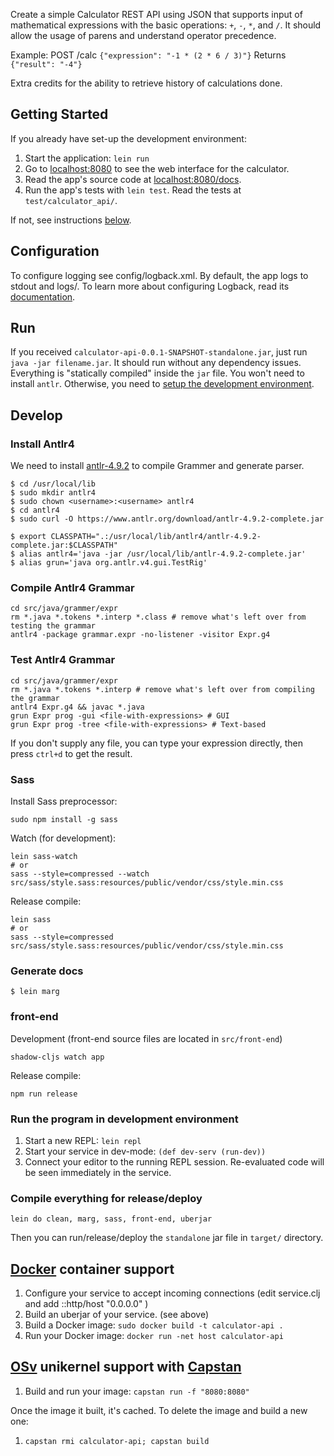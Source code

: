 
Create a simple Calculator REST API using JSON that supports input of mathematical expressions with the basic operations: `+`, `-`, `*`, and `/`. It should allow the usage of parens and understand operator precedence.

Example:
POST /calc `{"expression": "-1 * (2 * 6 / 3)"}`
Returns `{"result": "-4"}`

Extra credits for the ability to retrieve history of calculations done.


## Getting Started
If you already have set-up the development environment:
1. Start the application: `lein run`
2. Go to [localhost:8080](http://localhost:8080/) to see the web interface for the calculator.
3. Read the app's source code at [localhost:8080/docs](http://localhost:8080/docs).
4. Run the app's tests with `lein test`. Read the tests at `test/calculator_api/`.

If not, see instructions [below](#develop).

## Configuration
To configure logging see config/logback.xml. By default, the app logs to stdout and logs/.
To learn more about configuring Logback, read its [documentation](http://logback.qos.ch/documentation.html).


## Run
If you received `calculator-api-0.0.1-SNAPSHOT-standalone.jar`, just run `java -jar filename.jar`.
It should run without any dependency issues. Everything is "statically compiled" inside the `jar` file. You won't need to install `antlr`.
Otherwise, you need to [setup the development environment](#develop).


## Develop

### Install Antlr4
We need to install [antlr-4.9.2](https://www.antlr.org) to compile Grammer and generate parser.
```
$ cd /usr/local/lib
$ sudo mkdir antlr4
$ sudo chown <username>:<username> antlr4
$ cd antlr4
$ sudo curl -O https://www.antlr.org/download/antlr-4.9.2-complete.jar

$ export CLASSPATH=".:/usr/local/lib/antlr4/antlr-4.9.2-complete.jar:$CLASSPATH"
$ alias antlr4='java -jar /usr/local/lib/antlr-4.9.2-complete.jar'
$ alias grun='java org.antlr.v4.gui.TestRig'
```


### Compile Antlr4 Grammar
```
cd src/java/grammer/expr
rm *.java *.tokens *.interp *.class # remove what's left over from testing the grammar
antlr4 -package grammar.expr -no-listener -visitor Expr.g4
```


### Test Antlr4 Grammar
```
cd src/java/grammer/expr
rm *.java *.tokens *.interp # remove what's left over from compiling the grammar
antlr4 Expr.g4 && javac *.java
grun Expr prog -gui <file-with-expressions> # GUI
grun Expr prog -tree <file-with-expressions> # Text-based
```
If you don't supply any file, you can type your expression directly, then press `ctrl+d` to get the result.


### Sass
Install Sass preprocessor:
```
sudo npm install -g sass
```

Watch (for development):
```
lein sass-watch
# or
sass --style=compressed --watch src/sass/style.sass:resources/public/vendor/css/style.min.css
```
Release compile:
```
lein sass
# or
sass --style=compressed src/sass/style.sass:resources/public/vendor/css/style.min.css
```


### Generate docs
```
$ lein marg
```


### front-end
Development (front-end source files are located in `src/front-end`)
```
shadow-cljs watch app
```
Release compile:
```
npm run release
```


### Run the program in development environment
1. Start a new REPL: `lein repl`
2. Start your service in dev-mode: `(def dev-serv (run-dev))`
3. Connect your editor to the running REPL session.
   Re-evaluated code will be seen immediately in the service.


### Compile everything for release/deploy
```
lein do clean, marg, sass, front-end, uberjar
```
Then you can run/release/deploy the `standalone` jar file in `target/` directory.


## [Docker](https://www.docker.com/) container support
1. Configure your service to accept incoming connections (edit service.clj and add  ::http/host "0.0.0.0" )
2. Build an uberjar of your service. (see above)
3. Build a Docker image: `sudo docker build -t calculator-api .`
4. Run your Docker image: `docker run -net host calculator-api`


## [OSv](http://osv.io/) unikernel support with [Capstan](http://osv.io/capstan/)
1. Build and run your image: `capstan run -f "8080:8080"`


Once the image it built, it's cached.  To delete the image and build a new one:
1. `capstan rmi calculator-api; capstan build`
